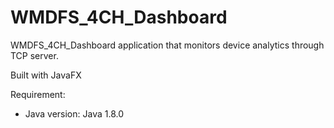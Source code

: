 # WMDFS_4CH_Dashboard

WMDFS_4CH_Dashboard application that monitors device analytics through TCP server.

Built with JavaFX

Requirement:

- Java version: Java 1.8.0
